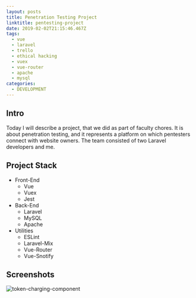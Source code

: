 ```yaml
---
layout: posts
title: Penetration Testing Project
linktitle: pentesting-project
date: 2019-02-02T21:15:46.467Z
tags:
  - vue
  - laravel
  - trello
  - ethical hacking
  - vuex
  - vue-router
  - apache
  - mysql
categories:
  - DEVELOPMENT
---
```

## Intro

Today I will describe a project, that we did as part of faculty chores. It is about penetration testing, and it represents a platform on which pentesters connect with website owners. The team consisted of two Laravel developers and me.

## Project Stack

* Front-End
  * Vue
  * Vuex
  * Jest
* Back-End
  * Laravel
  * MySQL
  * Apache
* Utilities
  * ESLint
  * Laravel-Mix
  * Vue-Router
  * Vue-Snotify

## Screenshots

![token-charging-component](/img/token-charger.png "Buy tokens to use them on platform")
